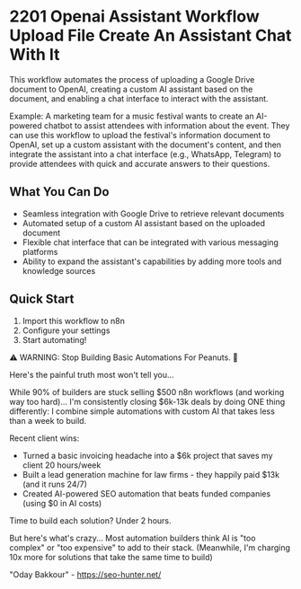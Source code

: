 # 2201 Openai Assistant Workflow Upload File Create An Assistant Chat With It

This workflow automates the process of uploading a Google Drive document to OpenAI, creating a custom AI assistant based on the document, and enabling a chat interface to interact with the assistant.

Example: A marketing team for a music festival wants to create an AI-powered chatbot to assist attendees with information about the event. They can use this workflow to upload the festival's information document to OpenAI, set up a custom assistant with the document's content, and then integrate the assistant into a chat interface (e.g., WhatsApp, Telegram) to provide attendees with quick and accurate answers to their questions.

## What You Can Do
- Seamless integration with Google Drive to retrieve relevant documents
- Automated setup of a custom AI assistant based on the uploaded document
- Flexible chat interface that can be integrated with various messaging platforms
- Ability to expand the assistant's capabilities by adding more tools and knowledge sources

## Quick Start
1. Import this workflow to n8n
2. Configure your settings
3. Start automating!

⚠️ WARNING: Stop Building Basic Automations For Peanuts. 🚫

Here's the painful truth most won't tell you...

While 90% of builders are stuck selling $500 n8n workflows (and working way too hard)...
I'm consistently closing $6k-13k deals by doing ONE thing differently:
I combine simple automations with custom AI that takes less than a week to build.

Recent client wins:
* Turned a basic invoicing headache into a $6k project that saves my client 20 hours/week
* Built a lead generation machine for law firms - they happily paid $13k (and it runs 24/7)
* Created AI-powered SEO automation that beats funded companies (using $0 in AI costs)

Time to build each solution? Under 2 hours.

But here's what's crazy...
Most automation builders think AI is "too complex" or "too expensive" to add to their stack.
(Meanwhile, I'm charging 10x more for solutions that take the same time to build)

"Oday Bakkour" - https://seo-hunter.net/
